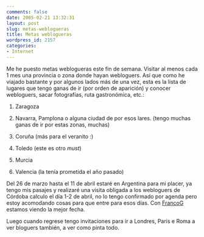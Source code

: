 ```yaml
---
comments: false
date: 2005-02-21 13:32:31
layout: post
slug: metas-weblogueras
title: Metas weblogueras
wordpress_id: 2157
categories:
- Internet
---
```


Me he puesto metas weblogueras este fin de semana. Visitar al menos cada 1 mes una provincia o zona donde hayan webloguers. Así que como he viajado bastante y por algunos lados más de una vez, esta es la lista de lugares que tengo ganas de ir (por orden de aparición) y conocer webloguers, sacar fotografías, ruta gastronómica, etc.:







  1. Zaragoza


  2. Navarra, Pamplona o alguna ciudad de por esos lares. (tengo muchas ganas de ir por estas zonas, muchas)


  3. Coruña (más para el veranito :)


  4. Toledo (este es otro _must_)


  5. Murcia


  6. Valencia (la tenía prometida el año pasado)





Del 26 de marzo hasta el 11 de abril estaré en Argentina para mi placer, ya tengo mis pasajes y realizaré una visita obligada a los webloguers de Córdoba calculo el día 1-2 de abril, no lo tengo confirmado por agenda pero estoy acomodando cosas para que entre para esos días. Con [FrancoG](http://www.francog.com.ar) estamos viendo la mejor fecha.





Luego cuando regrese tengo invitaciones para ir a Londres, Paris e Roma a ver bloguers también, a ver como pinta todo.




 
